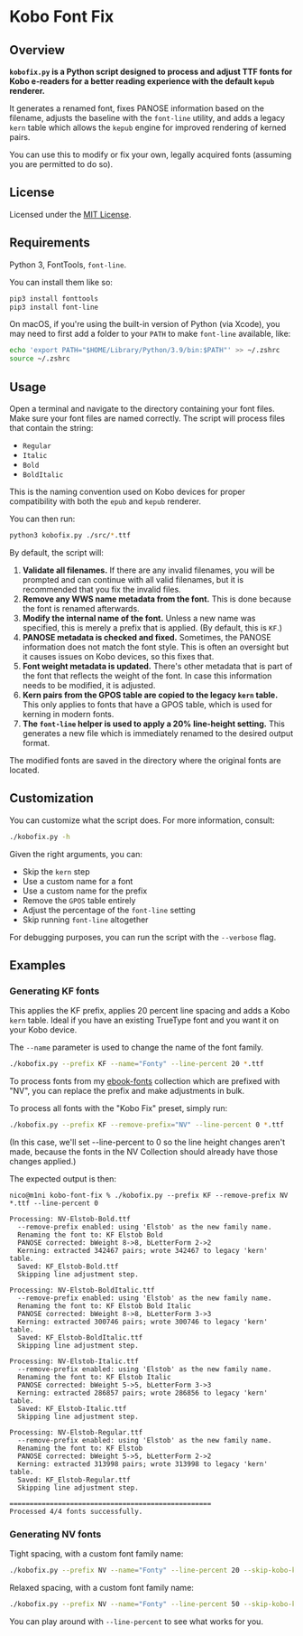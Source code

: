 # Kobo Font Fix

## Overview

**`kobofix.py` is a Python script designed to process and adjust TTF fonts for Kobo e-readers for a better reading experience with the default `kepub` renderer.**

It generates a renamed font, fixes PANOSE information based on the filename, adjusts the baseline with the `font-line` utility, and adds a legacy `kern` table which allows the `kepub` engine for improved rendering of kerned pairs.

You can use this to modify or fix your own, legally acquired fonts (assuming you are permitted to do so).

## License

Licensed under the [MIT License](/LICENSE).

## Requirements

Python 3, FontTools, `font-line`.

You can install them like so:


```bash
pip3 install fonttools
pip3 install font-line
```

On macOS, if you're using the built-in version of Python (via Xcode), you may need to first add a folder to your `PATH` to make `font-line` available, like:

```bash
echo 'export PATH="$HOME/Library/Python/3.9/bin:$PATH"' >> ~/.zshrc
source ~/.zshrc
```

## Usage

Open a terminal and navigate to the directory containing your font files. Make sure your font files are named correctly. The script will process files that contain the string:

- `Regular`
- `Italic`
- `Bold`
- `BoldItalic`

This is the naming convention used on Kobo devices for proper compatibility with both the `epub` and `kepub` renderer.

You can then run:

```bash
python3 kobofix.py ./src/*.ttf
```

By default, the script will:

1. **Validate all filenames.** If there are any invalid filenames, you will be prompted and can continue with all valid filenames, but it is recommended that you fix the invalid files.
2. **Remove any WWS name metadata from the font.** This is done because the font is renamed afterwards.
3. **Modify the internal name of the font.** Unless a new name was specified, this is merely a prefix that is applied. (By default, this is `KF`.)
4. **PANOSE metadata is checked and fixed.** Sometimes, the PANOSE information does not match the font style. This is often an oversight but it causes issues on Kobo devices, so this fixes that.
5. **Font weight metadata is updated.** There's other metadata that is part of the font that reflects the weight of the font. In case this information needs to be modified, it is adjusted.
6. **Kern pairs from the GPOS table are copied to the legacy `kern` table.** This only applies to fonts that have a GPOS table, which is used for kerning in modern fonts.
7. **The `font-line` helper is used to apply a 20% line-height setting.** This generates a new file which is immediately renamed to the desired output format.

The modified fonts are saved in the directory where the original fonts are located.

## Customization

You can customize what the script does. For more information, consult:

```bash
./kobofix.py -h
```

Given the right arguments, you can:
- Skip the `kern` step
- Use a custom name for a font
- Use a custom name for the prefix
- Remove the `GPOS` table entirely
- Adjust the percentage of the `font-line` setting
- Skip running `font-line` altogether

For debugging purposes, you can run the script with the `--verbose` flag.

## Examples

### Generating KF fonts

This applies the KF prefix, applies 20 percent line spacing and adds a Kobo `kern` table. Ideal if you have an existing TrueType font and you want it on your Kobo device.

The `--name` parameter is used to change the name of the font family.

```bash
./kobofix.py --prefix KF --name="Fonty" --line-percent 20 *.ttf
```

To process fonts from my [ebook-fonts](https://github.com/nicoverbruggen/ebook-fonts) collection which are prefixed with "NV", you can replace the prefix and make adjustments in bulk. 

To process all fonts with the "Kobo Fix" preset, simply run:

```bash
./kobofix.py --prefix KF --remove-prefix="NV" --line-percent 0 *.ttf
```

(In this case, we'll set --line-percent to 0 so the line height changes aren't made, because the fonts in the NV Collection should already have those changes applied.)

The expected output is then:

```
nico@m1ni kobo-font-fix % ./kobofix.py --prefix KF --remove-prefix NV *.ttf --line-percent 0

Processing: NV-Elstob-Bold.ttf
  --remove-prefix enabled: using 'Elstob' as the new family name.
  Renaming the font to: KF Elstob Bold
  PANOSE corrected: bWeight 8->8, bLetterForm 2->2
  Kerning: extracted 342467 pairs; wrote 342467 to legacy 'kern' table.
  Saved: KF_Elstob-Bold.ttf
  Skipping line adjustment step.

Processing: NV-Elstob-BoldItalic.ttf
  --remove-prefix enabled: using 'Elstob' as the new family name.
  Renaming the font to: KF Elstob Bold Italic
  PANOSE corrected: bWeight 8->8, bLetterForm 3->3
  Kerning: extracted 300746 pairs; wrote 300746 to legacy 'kern' table.
  Saved: KF_Elstob-BoldItalic.ttf
  Skipping line adjustment step.

Processing: NV-Elstob-Italic.ttf
  --remove-prefix enabled: using 'Elstob' as the new family name.
  Renaming the font to: KF Elstob Italic
  PANOSE corrected: bWeight 5->5, bLetterForm 3->3
  Kerning: extracted 286857 pairs; wrote 286856 to legacy 'kern' table.
  Saved: KF_Elstob-Italic.ttf
  Skipping line adjustment step.

Processing: NV-Elstob-Regular.ttf
  --remove-prefix enabled: using 'Elstob' as the new family name.
  Renaming the font to: KF Elstob
  PANOSE corrected: bWeight 5->5, bLetterForm 2->2
  Kerning: extracted 313998 pairs; wrote 313998 to legacy 'kern' table.
  Saved: KF_Elstob-Regular.ttf
  Skipping line adjustment step.

==================================================
Processed 4/4 fonts successfully.
```

### Generating NV fonts

Tight spacing, with a custom font family name:

```bash
./kobofix.py --prefix NV --name="Fonty" --line-percent 20 --skip-kobo-kern *.ttf
```

Relaxed spacing, with a custom font family name:

```bash
./kobofix.py --prefix NV --name="Fonty" --line-percent 50 --skip-kobo-kern *.ttf
```

You can play around with `--line-percent` to see what works for you.